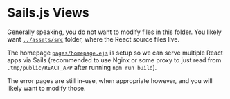 # Sails.js Views

Generally speaking, you do not want to modify files in this folder. You likely want [`../assets/src`](../assets/src) folder, where the React source files live.

The homepage [`pages/homepage.ejs`](pages/homepage.ejs) is setup so we can serve multiple React apps via Sails (recommended to use Nginx or some proxy to just read from `.tmp/public/REACT_APP` after running `npm run build`).

The error pages are still in-use, when appropriate however, and you will likely want to modify those.
